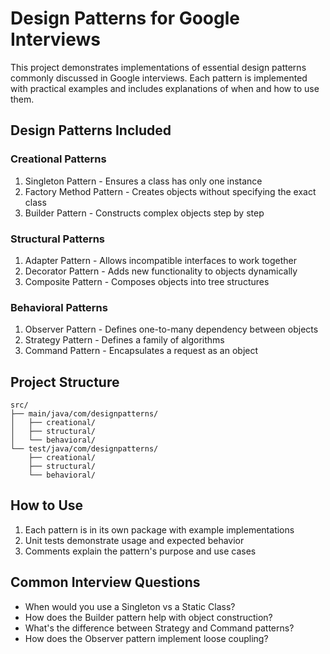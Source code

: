 # Design Patterns for Google Interviews

This project demonstrates implementations of essential design patterns commonly discussed in Google interviews. Each pattern is implemented with practical examples and includes explanations of when and how to use them.

## Design Patterns Included

### Creational Patterns

1. Singleton Pattern - Ensures a class has only one instance
2. Factory Method Pattern - Creates objects without specifying the exact class
3. Builder Pattern - Constructs complex objects step by step

### Structural Patterns

1. Adapter Pattern - Allows incompatible interfaces to work together
2. Decorator Pattern - Adds new functionality to objects dynamically
3. Composite Pattern - Composes objects into tree structures

### Behavioral Patterns

1. Observer Pattern - Defines one-to-many dependency between objects
2. Strategy Pattern - Defines a family of algorithms
3. Command Pattern - Encapsulates a request as an object

## Project Structure

```
src/
├── main/java/com/designpatterns/
│   ├── creational/
│   ├── structural/
│   └── behavioral/
└── test/java/com/designpatterns/
    ├── creational/
    ├── structural/
    └── behavioral/
```

## How to Use

1. Each pattern is in its own package with example implementations
2. Unit tests demonstrate usage and expected behavior
3. Comments explain the pattern's purpose and use cases

## Common Interview Questions

- When would you use a Singleton vs a Static Class?
- How does the Builder pattern help with object construction?
- What's the difference between Strategy and Command patterns?
- How does the Observer pattern implement loose coupling?
